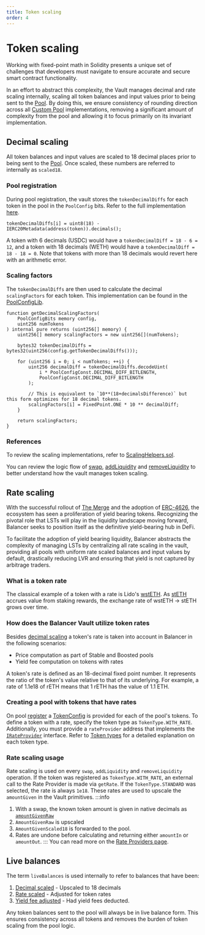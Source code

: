 ```yaml
---
title: Token scaling
order: 4
---
```


# Token scaling

Working with fixed-point math in Solidity presents a unique set of challenges that developers must navigate to ensure accurate and secure smart contract functionality.

In an effort to abstract this complexity, the Vault manages decimal and rate scaling internally, scaling all token balances and input values prior to being sent to the [Pool](/concepts/explore-available-balancer-pools/).
By doing this, we ensure consistency of rounding direction across all [Custom Pool](/build-a-custom-amm/build-an-amm/create-custom-amm-with-novel-invariant.html) implementations, removing a significant
amount of complexity from the pool and allowing it to focus primarily on its invariant implementation.

## Decimal scaling

All token balances and input values are scaled to 18 decimal places prior to being sent to the [Pool](/concepts/explore-available-balancer-pools/). Once scaled, these numbers are referred to internally as `scaled18`.

### Pool registration
During pool registration, the vault stores the `tokenDecimalDiffs` for each token in the pool in the `PoolConfig` bits. Refer to the full implementation [here](https://github.com/balancer/balancer-v3-monorepo/blob/main/pkg/vault/contracts/VaultExtension.sol#L230).

```solidity
tokenDecimalDiffs[i] = uint8(18) - IERC20Metadata(address(token)).decimals();
```

A token with 6 decimals (USDC) would have a `tokenDecimalDiff = 18 - 6 = 12`, and a token with 18 decimals (WETH) would have a `tokenDecimalDiff = 18 - 18 = 0`. Note that tokens with more than 18 decimals would revert here with an arithmetic error.

### Scaling factors
The `tokenDecimalDiffs` are then used to calculate the decimal `scalingFactors` for each token. This implementation can be found in the [PoolConfigLib](https://github.com/balancer/balancer-v3-monorepo/blob/main/pkg/vault/contracts/lib/PoolConfigLib.sol#L240-L259).

```solidity
function getDecimalScalingFactors(
    PoolConfigBits memory config,
    uint256 numTokens
) internal pure returns (uint256[] memory) {
    uint256[] memory scalingFactors = new uint256[](numTokens);

    bytes32 tokenDecimalDiffs = bytes32(uint256(config.getTokenDecimalDiffs()));

    for (uint256 i = 0; i < numTokens; ++i) {
        uint256 decimalDiff = tokenDecimalDiffs.decodeUint(
            i * PoolConfigConst.DECIMAL_DIFF_BITLENGTH,
            PoolConfigConst.DECIMAL_DIFF_BITLENGTH
        );

        // This is equivalent to `10**(18+decimalsDifference)` but this form optimizes for 18 decimal tokens.
        scalingFactors[i] = FixedPoint.ONE * 10 ** decimalDiff;
    }

    return scalingFactors;
}
```

### References
To review the scaling implementations, refer to [ScalingHelpers.sol](https://github.com/balancer/balancer-v3-monorepo/blob/main/pkg/solidity-utils/contracts/helpers/ScalingHelpers.sol).

You can review the logic flow of [swap](https://github.com/balancer/balancer-v3-monorepo/blob/main/pkg/vault/contracts/Vault.sol#L181-L275), [addLiquidity](https://github.com/balancer/balancer-v3-monorepo/blob/main/pkg/vault/contracts/Vault.sol#L489-L572) and [removeLiquidity](https://github.com/balancer/balancer-v3-monorepo/blob/main/pkg/vault/contracts/Vault.sol#L761-L841)
to better understand how the vault manages token scaling.

## Rate scaling

With the successful rollout of [The Merge](https://ethereum.org/roadmap/merge) and the adoption of [ERC-4626](https://docs.openzeppelin.com/contracts/4.x/erc4626), the ecosystem has seen a proliferation of yield bearing tokens. Recognizing the pivotal role that LSTs will play in the liquidity landscape moving forward, Balancer seeks to position itself as the definitive yield-bearing hub in DeFi.

To facilitate the adoption of yield bearing liquidity, Balancer abstracts the complexity of managing LSTs by centralizing all rate scaling in the vault, providing all pools with uniform rate scaled balances and input values by default, drastically reducing LVR and ensuring that yield is not captured by arbitrage traders.

### What is a token rate
The classical example of a token with a rate is Lido's [wstETH](https://help.lido.fi/en/articles/5231836-what-is-lido-s-wsteth). As [stETH](https://help.lido.fi/en/articles/5230610-what-is-steth) accrues value from staking rewards, the exchange rate of wstETH -> stETH grows over time.

### How does the Balancer Vault utilize token rates

Besides [decimal scaling](#decimal-scaling) a token's rate is taken into account in Balancer in the following scenarios:
- Price computation as part of Stable and Boosted pools
- Yield fee computation on tokens with rates

A token's rate is defined as an 18-decimal fixed point number. It represents the ratio of the token's value relative to that of its underlying. For example, a rate of 1.1e18 of rETH means that 1 rETH has the value of 1.1 ETH.


### Creating a pool with tokens that have rates

On pool [register](https://github.com/balancer/balancer-v3-monorepo/blob/main/pkg/interfaces/contracts/vault/IVaultExtension.sol#L97-L106) a [TokenConfig](https://github.com/balancer/balancer-v3-monorepo/blob/main/pkg/interfaces/contracts/vault/VaultTypes.sol#L142-L147) is provided for each of the pool's tokens.
To define a token with a rate, specify the token type as  `TokenType.WITH_RATE`. Additionally, you must provide a `rateProvider` address that implements the [`IRateProvider`](https://github.com/balancer/balancer-v3-monorepo/blob/main/pkg/interfaces/contracts/solidity-utils/helpers/IRateProvider.sol) interface. Refer to [Token types](/concepts/vault/token-types.html) for a detailed explanation on each token type.

### Rate scaling usage
Rate scaling is used on every `swap`, `addLiquidity` and `removeLiquidity` operation. If the token was registered as `TokenType.WITH_RATE`, an external call to the Rate Provider is made via `getRate`. If the `TokenType.STANDARD` was selected, the rate is always `1e18`. These rates are used to upscale the `amountGiven` in the Vault primitives.
:::info
1. With a swap, the known token amount is given in native decimals as [`amountGivenRaw`](https://github.com/balancer/balancer-v3-monorepo/blob/main/pkg/interfaces/contracts/vault/VaultTypes.sol#L223)
2. `AmountGivenRaw` is upscaled
3. `AmountGivenScaled18` is forwarded to the pool.
4. Rates are undone before calculating and returning either `amountIn` or `amountOut`.
:::
You can read more on the [Rate Providers page](/concepts/core-concepts/rate-providers.html).

## Live balances

The term `liveBalances` is used internally to refer to balances that have been:

1. [Decimal scaled](/concepts/vault/token-scaling.html#decimal-scaling) - Upscaled to 18 decimals
2. [Rate scaled](/concepts/vault/token-scaling.html#rate-scaling) - Adjusted for token rates
3. [Yield fee adjusted](/concepts/vault/yield-fee.html) - Had yield fees deducted.

Any token balances sent to the pool will always be in live balance form. This ensures consistency across all tokens and removes the burden of token scaling from the pool logic.
